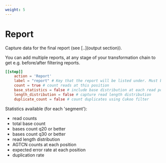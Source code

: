 ```yaml
---
weight: 5
---
```

# Report

Capture data for the final report (see [..](output section)).

You can add multiple reports, at any stage of your transformation chain
to get e.g. before/after filtering reports.

```toml
[[step]]
    action = 'Report'
    label = "report" # Key that the report will be listed under. Must be distinct
    count = true # count reads at this position
    base_statistics = false # include base distribution at each read position, q20, q30, total, gc bases
    length_distribution = false # capture read length distribution
    duplicate_count = false # count duplicates using Cukoo filter
```

Statistics available (for each 'segment'):

- read counts
- total base count
- bases count q20 or better
- bases count q30 or better
- read length distribution
- AGTCN counts at each position
- expected error rate at each position
- duplication rate 

